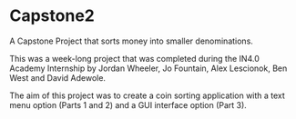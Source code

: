 # Capstone2
A Capstone Project that sorts money into smaller denominations.

This was a week-long project that was completed during the IN4.0 Academy Internship by Jordan Wheeler, Jo Fountain, Alex Lescionok, Ben West and David Adewole. 

The aim of this project was to create a coin sorting application with a text menu option (Parts 1 and 2) and a GUI interface option (Part 3).

